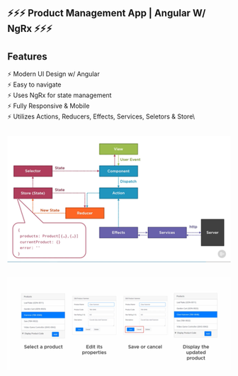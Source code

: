 ## ⚡️⚡️⚡️ Product Management App | Angular W/ NgRx ⚡️⚡️⚡️

## Features

⚡️ Modern UI Design w/ Angular\
⚡️ Easy to navigate\
⚡️ Uses NgRx for state management\
⚡️ Fully Responsive & Mobile\
⚡️ Utilizes Actions, Reducers, Effects, Services, Seletors & Store\

<h2 align="center">
  <img src="https://github.com/CodingMikey/Angular-NgRX/blob/main/Screenshot%20(78).png" alt="Tripkeeper" width="600px" />
  <br>
</h2>
<h2 align="center">
  <img src="https://github.com/CodingMikey/Angular-NgRX/blob/main/Screenshot%20(79).png" alt="Tripkeeper" width="600px" />
  <br>
</h2>


